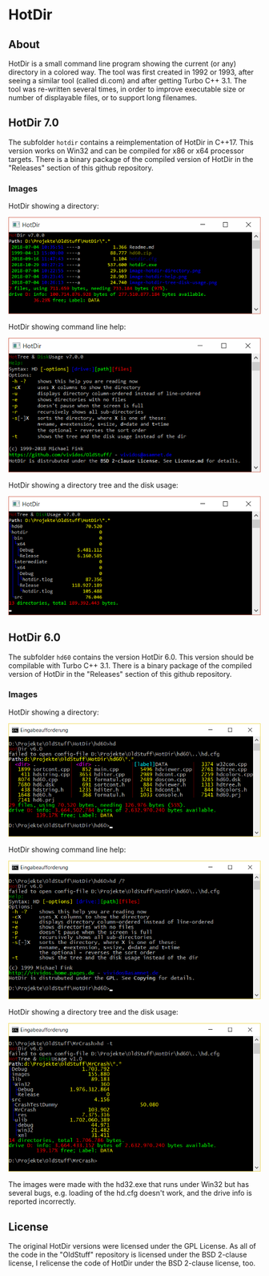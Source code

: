 # HotDir #

## About ##

HotDir is a small command line program showing the current (or any) directory
in a colored way. The tool was first created in 1992 or 1993, after seeing a
similar tool (called di.com) and after getting Turbo C++ 3.1. The tool was
re-written several times, in order to improve executable size or number of
displayable files, or to support long filenames.

## HotDir 7.0 ##

The subfolder `hotdir` contains a reimplementation of HotDir in C++17. This
version works on Win32 and can be compiled for x86 or x64 processor targets.
There is a binary package of the compiled version of HotDir in the "Releases"
section of this github repository.

### Images ###

HotDir showing a directory:

![HotDir showing directory](image-hotdir-7.0-directory.png)

HotDir showing command line help:

![HotDir help](image-hotdir-7.0-help.png)

HotDir showing a directory tree and the disk usage:

![HotDir tree view and disk usage](image-hotdir-7.0-tree-disk-usage.png)

## HotDir 6.0 ##

The subfolder `hd60` contains the version HotDir 6.0. This version should be
compilable with Turbo C++ 3.1. There is a binary package of the compiled
version of HotDir in the "Releases" section of this github repository.

### Images ###

HotDir showing a directory:

![HotDir showing directory](image-hotdir-directory.png)

HotDir showing command line help:

![HotDir help](image-hotdir-help.png)

HotDir showing a directory tree and the disk usage:

![HotDir tree view and disk usage](image-hotdir-tree-disk-usage.png)

The images were made with the hd32.exe that runs under Win32 but has several
bugs, e.g. loading of the hd.cfg doesn't work, and the drive info is reported
incorrectly.

## License ##

The original HotDir versions were licensed under the GPL License. As all of
the code in the "OldStuff" repository is licensed under the BSD 2-clause
license, I relicense the code of HotDir under the BSD 2-clause license, too.
